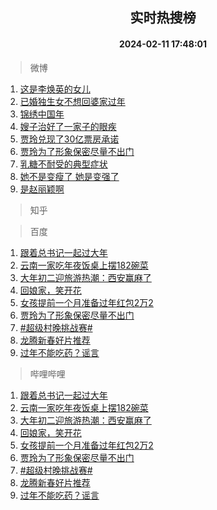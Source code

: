 <div align="center"><h2>实时热搜榜</h2><h4>2024-02-11 17:48:01</h4></div>

> 微博  

1. [这是李焕英的女儿](https://s.weibo.com/weibo?q=%E8%BF%99%E6%98%AF%E6%9D%8E%E7%84%95%E8%8B%B1%E7%9A%84%E5%A5%B3%E5%84%BF&t=31&band_rank=1&Refer=top)<br />
2. [已婚独生女不想回婆家过年](https://s.weibo.com/weibo?q=%23%E5%B7%B2%E5%A9%9A%E7%8B%AC%E7%94%9F%E5%A5%B3%E4%B8%8D%E6%83%B3%E5%9B%9E%E5%A9%86%E5%AE%B6%E8%BF%87%E5%B9%B4%23&t=31&band_rank=2&Refer=top)<br />
3. [锦绣中国年](https://s.weibo.com/weibo?q=%23%E9%94%A6%E7%BB%A3%E4%B8%AD%E5%9B%BD%E5%B9%B4%23&t=31&band_rank=3&Refer=top)<br />
4. [嫂子治好了一家子的眼疾](https://s.weibo.com/weibo?q=%E5%AB%82%E5%AD%90%E6%B2%BB%E5%A5%BD%E4%BA%86%E4%B8%80%E5%AE%B6%E5%AD%90%E7%9A%84%E7%9C%BC%E7%96%BE&t=31&band_rank=4&Refer=top)<br />
5. [贾玲兑现了30亿票房承诺](https://s.weibo.com/weibo?q=%23%E8%B4%BE%E7%8E%B2%E5%85%91%E7%8E%B0%E4%BA%8630%E4%BA%BF%E7%A5%A8%E6%88%BF%E6%89%BF%E8%AF%BA%23&t=31&band_rank=5&Refer=top)<br />
6. [贾玲为了形象保密尽量不出门](https://s.weibo.com/weibo?q=%23%E8%B4%BE%E7%8E%B2%E4%B8%BA%E4%BA%86%E5%BD%A2%E8%B1%A1%E4%BF%9D%E5%AF%86%E5%B0%BD%E9%87%8F%E4%B8%8D%E5%87%BA%E9%97%A8%23&t=31&band_rank=6&Refer=top)<br />
7. [乳糖不耐受的典型症状](https://s.weibo.com/weibo?q=%23%E4%B9%B3%E7%B3%96%E4%B8%8D%E8%80%90%E5%8F%97%E7%9A%84%E5%85%B8%E5%9E%8B%E7%97%87%E7%8A%B6%23&t=31&band_rank=7&Refer=top)<br />
8. [她不是变瘦了 她是变强了](https://s.weibo.com/weibo?q=%E5%A5%B9%E4%B8%8D%E6%98%AF%E5%8F%98%E7%98%A6%E4%BA%86%20%E5%A5%B9%E6%98%AF%E5%8F%98%E5%BC%BA%E4%BA%86&t=31&band_rank=8&Refer=top)<br />
9. [是赵丽颖啊](https://s.weibo.com/weibo?q=%E6%98%AF%E8%B5%B5%E4%B8%BD%E9%A2%96%E5%95%8A&t=31&band_rank=9&Refer=top)<br />

> 知乎  


> 百度  

1. [跟着总书记一起过大年](https://www.baidu.com/s?wd=%E8%B7%9F%E7%9D%80%E6%80%BB%E4%B9%A6%E8%AE%B0%E4%B8%80%E8%B5%B7%E8%BF%87%E5%A4%A7%E5%B9%B4&sa=fyb_news&rsv_dl=fyb_news)<br />
2. [云南一家吃年夜饭桌上摆182碗菜](https://www.baidu.com/s?wd=%E4%BA%91%E5%8D%97%E4%B8%80%E5%AE%B6%E5%90%83%E5%B9%B4%E5%A4%9C%E9%A5%AD%E6%A1%8C%E4%B8%8A%E6%91%86182%E7%A2%97%E8%8F%9C&sa=fyb_news&rsv_dl=fyb_news)<br />
3. [大年初二迎旅游热潮：西安赢麻了](https://www.baidu.com/s?wd=%E5%A4%A7%E5%B9%B4%E5%88%9D%E4%BA%8C%E8%BF%8E%E6%97%85%E6%B8%B8%E7%83%AD%E6%BD%AE%EF%BC%9A%E8%A5%BF%E5%AE%89%E8%B5%A2%E9%BA%BB%E4%BA%86&sa=fyb_news&rsv_dl=fyb_news)<br />
4. [回娘家，笑开花](https://www.baidu.com/s?wd=%E5%9B%9E%E5%A8%98%E5%AE%B6%EF%BC%8C%E7%AC%91%E5%BC%80%E8%8A%B1&sa=fyb_news&rsv_dl=fyb_news)<br />
5. [女孩提前一个月准备过年红包2万2](https://www.baidu.com/s?wd=%E5%A5%B3%E5%AD%A9%E6%8F%90%E5%89%8D%E4%B8%80%E4%B8%AA%E6%9C%88%E5%87%86%E5%A4%87%E8%BF%87%E5%B9%B4%E7%BA%A2%E5%8C%852%E4%B8%872&sa=fyb_news&rsv_dl=fyb_news)<br />
6. [贾玲为了形象保密尽量不出门](https://www.baidu.com/s?wd=%E8%B4%BE%E7%8E%B2%E4%B8%BA%E4%BA%86%E5%BD%A2%E8%B1%A1%E4%BF%9D%E5%AF%86%E5%B0%BD%E9%87%8F%E4%B8%8D%E5%87%BA%E9%97%A8&sa=fyb_news&rsv_dl=fyb_news)<br />
7. [#超级村晚挑战赛#](https://www.baidu.com/s?wd=%23%E8%B6%85%E7%BA%A7%E6%9D%91%E6%99%9A%E6%8C%91%E6%88%98%E8%B5%9B%23&sa=fyb_news&rsv_dl=fyb_news)<br />
8. [龙腾新春好片推荐](https://www.baidu.com/s?wd=%23%E9%BE%99%E8%85%BE%E6%96%B0%E6%98%A5%E4%BD%B3%E7%89%87%E6%8E%A8%E8%8D%90%23&sa=fyb_news&rsv_dl=fyb_news)<br />
9. [过年不能吃药？谣言](https://www.baidu.com/s?wd=%E8%BF%87%E5%B9%B4%E4%B8%8D%E8%83%BD%E5%90%83%E8%8D%AF%EF%BC%9F%E8%B0%A3%E8%A8%80&sa=fyb_news&rsv_dl=fyb_news)<br />

> 哔哩哔哩  

1. [跟着总书记一起过大年](https://www.baidu.com/s?wd=%E8%B7%9F%E7%9D%80%E6%80%BB%E4%B9%A6%E8%AE%B0%E4%B8%80%E8%B5%B7%E8%BF%87%E5%A4%A7%E5%B9%B4&sa=fyb_news&rsv_dl=fyb_news)<br />
2. [云南一家吃年夜饭桌上摆182碗菜](https://www.baidu.com/s?wd=%E4%BA%91%E5%8D%97%E4%B8%80%E5%AE%B6%E5%90%83%E5%B9%B4%E5%A4%9C%E9%A5%AD%E6%A1%8C%E4%B8%8A%E6%91%86182%E7%A2%97%E8%8F%9C&sa=fyb_news&rsv_dl=fyb_news)<br />
3. [大年初二迎旅游热潮：西安赢麻了](https://www.baidu.com/s?wd=%E5%A4%A7%E5%B9%B4%E5%88%9D%E4%BA%8C%E8%BF%8E%E6%97%85%E6%B8%B8%E7%83%AD%E6%BD%AE%EF%BC%9A%E8%A5%BF%E5%AE%89%E8%B5%A2%E9%BA%BB%E4%BA%86&sa=fyb_news&rsv_dl=fyb_news)<br />
4. [回娘家，笑开花](https://www.baidu.com/s?wd=%E5%9B%9E%E5%A8%98%E5%AE%B6%EF%BC%8C%E7%AC%91%E5%BC%80%E8%8A%B1&sa=fyb_news&rsv_dl=fyb_news)<br />
5. [女孩提前一个月准备过年红包2万2](https://www.baidu.com/s?wd=%E5%A5%B3%E5%AD%A9%E6%8F%90%E5%89%8D%E4%B8%80%E4%B8%AA%E6%9C%88%E5%87%86%E5%A4%87%E8%BF%87%E5%B9%B4%E7%BA%A2%E5%8C%852%E4%B8%872&sa=fyb_news&rsv_dl=fyb_news)<br />
6. [贾玲为了形象保密尽量不出门](https://www.baidu.com/s?wd=%E8%B4%BE%E7%8E%B2%E4%B8%BA%E4%BA%86%E5%BD%A2%E8%B1%A1%E4%BF%9D%E5%AF%86%E5%B0%BD%E9%87%8F%E4%B8%8D%E5%87%BA%E9%97%A8&sa=fyb_news&rsv_dl=fyb_news)<br />
7. [#超级村晚挑战赛#](https://www.baidu.com/s?wd=%23%E8%B6%85%E7%BA%A7%E6%9D%91%E6%99%9A%E6%8C%91%E6%88%98%E8%B5%9B%23&sa=fyb_news&rsv_dl=fyb_news)<br />
8. [龙腾新春好片推荐](https://www.baidu.com/s?wd=%23%E9%BE%99%E8%85%BE%E6%96%B0%E6%98%A5%E4%BD%B3%E7%89%87%E6%8E%A8%E8%8D%90%23&sa=fyb_news&rsv_dl=fyb_news)<br />
9. [过年不能吃药？谣言](https://www.baidu.com/s?wd=%E8%BF%87%E5%B9%B4%E4%B8%8D%E8%83%BD%E5%90%83%E8%8D%AF%EF%BC%9F%E8%B0%A3%E8%A8%80&sa=fyb_news&rsv_dl=fyb_news)<br />
